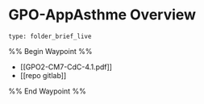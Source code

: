 # GPO-AppAsthme Overview
 
```ccard
type: folder_brief_live
```
 
%% Begin Waypoint %%
- [[GPO2-CM7-CdC-4.1.pdf]]
- [[repo gitlab]]

%% End Waypoint %%